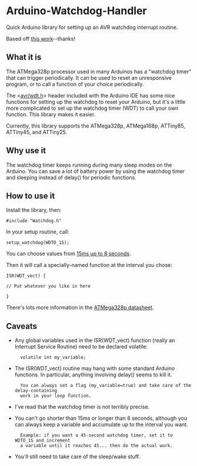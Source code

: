 # Arduino-Watchdog-Handler
Quick Arduino library for setting up an AVR watchdog interrupt routine. 

Based off [this work](http://letsmakerobots.com/blog/project2501/notes-putting-arduino-sleep)--thanks!

## What it is

The ATMega328p processor used in many Arduinos has a "watchdog timer" that can trigger periodically. It can be used to reset an unresponsive program, or to call a function of your choice periodically.

The <[avr/wdt.h](http://www.nongnu.org/avr-libc/user-manual/group__avr__watchdog.html)> header included with the Arduino IDE has some nice functions for setting up the watchdog to reset your Arduino, but it's a little more complicated to set up the watchdog timer (WDT) to call your own function. This library makes it easier.

Currently, this library supports the ATMega328p, ATMega168p, ATTiny85, ATTiny45, and ATTiny25. 

## Why use it

The watchdog timer keeps running during many sleep modes on the Arduino. You can save a lot of battery power by using the watchdog timer and sleeping instead of delay() for periodic functions.

## How to use it

Install the library, then:

	#include "Watchdog.h"

In your setup routine, call:

	setup_watchdog(WDTO_1S);

You can choose values from [15ms up to 8 seconds](http://www.nongnu.org/avr-libc/user-manual/group__avr__watchdog.html).

Then it will call a specially-named function at the interval you chose:

	ISR(WDT_vect) {
	
	// Put whatever you like in here
	
	}

There's lots more information in the [ATMega328p datasheet](http://www.atmel.com/images/Atmel-8271-8-bit-AVR-Microcontroller-ATmega48A-48PA-88A-88PA-168A-168PA-328-328P_datasheet_Complete.pdf).
## Caveats

* Any global variables used in the ISR(WDT_vect) function (really an Interrupt Service Routine) need to be declared volatile:

		volatile int my_variable;


* The ISR(WDT_vect) routine may hang with some standard Arduino functions. In particular, anything involving delay() seems to kill it. 

		You can always set a flag (my_variable=true) and take care of the delay-containing 
		work in your loop function.

* I've read that the watchdog timer is not terribly precise. 

* You can't go shorter than 15ms or longer than 8 seconds, although you can always keep a variable and accumulate up to the interval you want. 

		Example: if you want a 45-second watchdog timer, set it to WDTO_1S and increment 
		a variable until it reaches 45... then do the actual work. 

* You'll still need to take care of the sleep/wake stuff.




